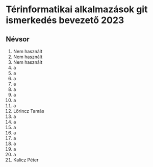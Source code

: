 # Térinformatikai alkalmazások git ismerkedés bevezető 2023
## Névsor
1. Nem használt
2. Nem használt
3. Nem használt
4. a
5. a
6. a
7. a
8. a
9. a
10. a
11. a
12. Lőrincz Tamás
13. a
14. a
15. a
16. a
17. a
18. a
19. a
20. a
21. Kalicz Péter
